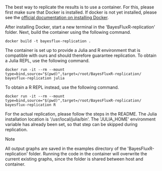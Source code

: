 The best way to replicate the results is to use a container. For this, please first make sure that Docker is installed. If docker is not yet installed, please see the [official documentation on installing Docker](https://docs.docker.com/get-docker/). 

After installing Docker, start a new terminal in the 'BayesFluxR-replication' folder. Next, build the container using the following command. 

```
docker build -t bayesflux-replication .
```

The container is set up to provide a Julia and R environment that is compatible with ours and should therefore guarantee replication. To obtain a Julia REPL, use the following command.

```
docker run -it --rm --mount type=bind,source="$(pwd)",target=/root/BayesFluxR-replication/ bayesflux-replication julia
```

To obtain a R REPL instead, use the following command. 

```
docker run -it --rm --mount type=bind,source="$(pwd)",target=/root/BayesFluxR-replication/ bayesflux-replication R
```

For the actual replication, please follow the steps in the README. The Julia installation location is '/usr/local/julia/bin'. The 'JULIA_HOME' environment variable has already been set, so that step can be skipped during replication. 

> [!NOTE]
> All output graphs are saved in the examples directory of the 'BayesFluxR-replication' folder. Running the code in the container will overwrite the current existing graphs, since the folder is shared between host and container. 
